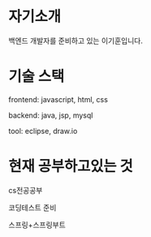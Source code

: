 # 자기소개
백엔드 개발자를 준비하고 있는 이기훈입니다.
# 기술 스택
frontend: javascript, html, css

backend: java, jsp, mysql

tool: eclipse, draw.io


# 현재 공부하고있는 것
cs전공공부

코딩테스트 준비

스프링+스프링부트

